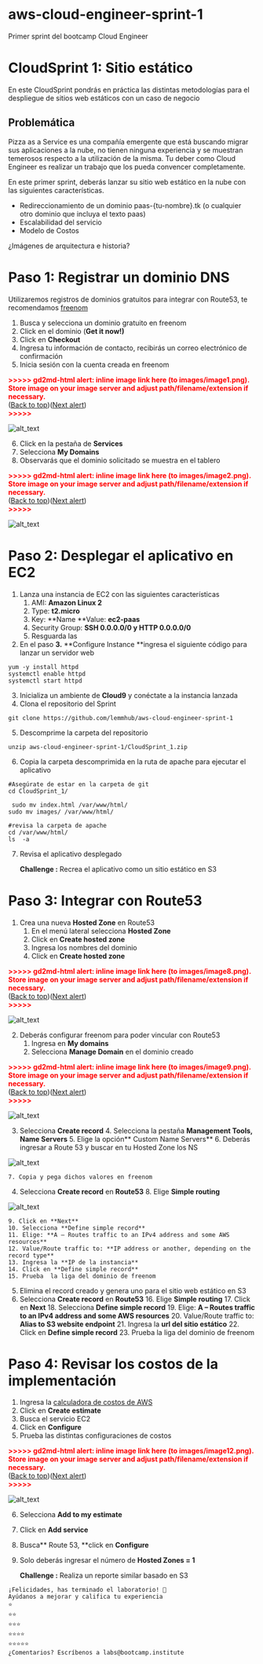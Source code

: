# aws-cloud-engineer-sprint-1
Primer sprint del bootcamp Cloud Engineer


# CloudSprint 1: Sitio estático

En este CloudSprint pondrás en práctica las distintas metodologías para el despliegue de sitios  web estáticos con un caso de negocio




## Problemática

Pizza as a Service es una compañía emergente que está buscando migrar sus aplicaciones a la nube, no tienen ninguna experiencia y se muestran temerosos respecto a la utilización de la misma. Tu deber como Cloud Engineer es realizar un trabajo que los pueda convencer completamente.

En este primer sprint, deberás lanzar su sitio web estático en la nube con las siguientes características.



*   Redireccionamiento de un dominio paas-{tu-nombre}.tk  (o cualquier otro dominio que incluya el texto paas)
*   Escalabilidad del servicio
*   Modelo de Costos

¿Imágenes de arquitectura e historia?


# Paso 1: Registrar un dominio DNS

Utilizaremos registros de dominios gratuitos para integrar con Route53, te recomendamos [freenom](http://freenom.org/)



1. Busca y selecciona un dominio gratuito en freenom
2. Click en el dominio (**Get it now!)**
3. Click en **Checkout**
4. Ingresa tu información de contacto, recibirás un correo electrónico de confirmación
5. Inicia sesión con la cuenta creada en freenom



<p id="gdcalert4" ><span style="color: red; font-weight: bold">>>>>>  gd2md-html alert: inline image link here (to images/image1.png). Store image on your image server and adjust path/filename/extension if necessary. </span><br>(<a href="#">Back to top</a>)(<a href="#gdcalert5">Next alert</a>)<br><span style="color: red; font-weight: bold">>>>>> </span></p>


![alt_text](images/image1.png "image_tooltip")




6. Click en la pestaña de **Services**
7. Selecciona **My Domains**
8. Observarás que el dominio solicitado se muestra en el tablero



<p id="gdcalert5" ><span style="color: red; font-weight: bold">>>>>>  gd2md-html alert: inline image link here (to images/image2.png). Store image on your image server and adjust path/filename/extension if necessary. </span><br>(<a href="#">Back to top</a>)(<a href="#gdcalert6">Next alert</a>)<br><span style="color: red; font-weight: bold">>>>>> </span></p>


![alt_text](images/image2.png "image_tooltip")



# Paso 2: Desplegar el aplicativo en EC2



1. Lanza una instancia de EC2 con las siguientes características
    1.  AMI: **Amazon Linux 2**
    2. Type: **t2.micro**
    3. Key: **Name **Value: **ec2-paas**
    4. Security Group: **SSH 0.0.0.0/0 y HTTP 0.0.0.0/0**
    5. Resguarda las 
2. En el paso **3.** **Configure Instance **ingresa el siguiente código para lanzar un servidor web


```#!/bin/bash
yum -y install httpd
systemctl enable httpd
systemctl start httpd
```



3. Inicializa un ambiente de **Cloud9** y conéctate a la instancia lanzada
4. Clona el repositorio del Sprint

```
git clone https://github.com/lemmhub/aws-cloud-engineer-sprint-1 
```




5. Descomprime la carpeta del repositorio

```
unzip aws-cloud-engineer-sprint-1/CloudSprint_1.zip 
```



6. Copia la carpeta descomprimida en la ruta de apache para ejecutar el aplicativo
```
#Asegúrate de estar en la carpeta de git
cd CloudSprint_1/

 sudo mv index.html /var/www/html/
sudo mv images/ /var/www/html/

#revisa la carpeta de apache
cd /var/www/html/
ls  -a
```


7. Revisa el aplicativo desplegado


   <td><strong>Challenge :</strong> Recrea el aplicativo como un sitio estático en S3
   </td>



# Paso 3: Integrar con Route53



1.  Crea una nueva **Hosted Zone** en Route53 
    1. En el menú lateral selecciona **Hosted Zone**
    2. Click en **Create hosted zone**
    3. Ingresa los nombres del dominio
    4. Click en **Create  hosted zone**



<p id="gdcalert11" ><span style="color: red; font-weight: bold">>>>>>  gd2md-html alert: inline image link here (to images/image8.png). Store image on your image server and adjust path/filename/extension if necessary. </span><br>(<a href="#">Back to top</a>)(<a href="#gdcalert12">Next alert</a>)<br><span style="color: red; font-weight: bold">>>>>> </span></p>


![alt_text](images/image8.png "image_tooltip")




2. Deberás configurar freenom para poder vincular con Route53
    1. Ingresa en **My domains**
    2. Selecciona **Manage Domain** en el dominio creado



<p id="gdcalert12" ><span style="color: red; font-weight: bold">>>>>>  gd2md-html alert: inline image link here (to images/image9.png). Store image on your image server and adjust path/filename/extension if necessary. </span><br>(<a href="#">Back to top</a>)(<a href="#gdcalert13">Next alert</a>)<br><span style="color: red; font-weight: bold">>>>>> </span></p>


![alt_text](images/image9.png "image_tooltip")



3.  Selecciona **Create record**
    4. Selecciona la pestaña **Management Tools, Name Servers**
    5. Elige la opción** Custom Name Servers**
    6. Deberás ingresar a Route 53 y buscar en tu Hosted Zone los NS





![alt_text](images/image10.png "image_tooltip")



    7. Copia y pega dichos valores en freenom

4. Selecciona **Create record** en **Route53**
    8. Elige **Simple routing**

![alt_text](images/image11.png "image_tooltip")




    9. Click en **Next**
    10. Selecciona **Define simple record**
    11. Elige: **A – Routes traffic to an IPv4 address and some AWS resources**
    12. Value/Route traffic to: **IP address or another, depending on the record type**
    13. Ingresa la **IP de la instancia**
    14. Click en **Define simple record**
    15. Prueba  la liga del dominio de freenom
5. Elimina el record creado y genera uno para el sitio web estático en S3
6. Selecciona **Create record** en **Route53**
    16. Elige **Simple routing**
    17. Click en **Next**
    18. Selecciona **Define simple record**
    19. Elige: **A – Routes traffic to an IPv4 address and some AWS resources**
    20. Value/Route traffic to: **Alias to S3 website endpoint**
    21. Ingresa la **url del sitio estático**
    22. Click en **Define simple record**
    23. Prueba  la liga del dominio de freenom


# Paso 4: Revisar los costos de la implementación


1. Ingresa la [calculadora de costos de AWS](https://calculator.aws/#/)
2. Click en **Create estimate**
3. Busca el servicio EC2
4. Click en **Configure**
5. Prueba las distintas configuraciones de costos



<p id="gdcalert15" ><span style="color: red; font-weight: bold">>>>>>  gd2md-html alert: inline image link here (to images/image12.png). Store image on your image server and adjust path/filename/extension if necessary. </span><br>(<a href="#">Back to top</a>)(<a href="#gdcalert16">Next alert</a>)<br><span style="color: red; font-weight: bold">>>>>> </span></p>


![alt_text](images/image12.png "image_tooltip")




6. Selecciona **Add to my estimate**
7. Click en **Add service**
8. Busca** Route 53, **click en **Configure**
9. Solo deberás ingresar el número de **Hosted Zones = 1**


   <td><strong>Challenge :</strong> Realiza un reporte similar basado en S3
   </td>



```
¡Felicidades, has terminado el laboratorio! 👏 
Ayúdanos a mejorar y califica tu experiencia
⭐
⭐⭐
⭐⭐⭐
⭐⭐⭐⭐
⭐⭐⭐⭐⭐
¿Comentarios? Escríbenos a labs@bootcamp.institute
